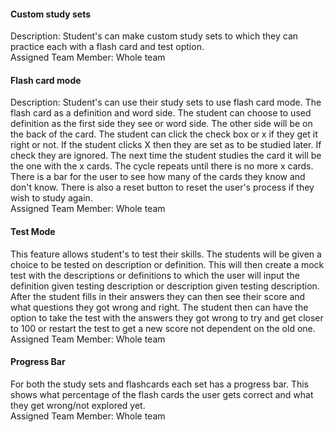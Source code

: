 <h4>Custom study sets</h4>
    <p>Description: Student's can make custom study sets to which they can practice each with a flash card and test option.
    <br>Assigned Team Member: Whole team</p>
<h4>Flash card mode</h4>
    <p>Description: Student's can use their study sets to use flash card mode. The flash card as a definition and word side. The student can choose to used definition as the first side they see or word side. The other side will be on the back of the card. The student can click the check box or x if they get it right or not. If the student clicks X then they are set as to be studied later. If check they are ignored. The next time the student studies the card it will be the one with the x cards. The cycle repeats until there is no more x cards. There is a bar for the user to see how many of the cards they know and don't know. There is also a reset button to reset the user's process if they wish to study again.
    <br>Assigned Team Member: Whole team</p> 
<h4>Test Mode</h4>
    <p>This feature allows student's to test their skills. The students will be given a choice to be tested on description or definition. This will then create a mock test with the descriptions or definitions to which the user will input the definition given testing description or description given testing description. After the student fills in their answers they can then see their score and what questions they got wrong and right. The student then can have the option to take the test with the answers they got wrong to try and get closer to 100 or restart the test to get a new score not dependent on the old one.
    <br> Assigned Team Member: Whole team</p> 
<h4>Progress Bar</h4>
    <p> For both the study sets and flashcards each set has a progress bar. This shows what percentage of the flash cards the user gets correct and what they get wrong/not explored yet. 
    <br> Assigned Team Member: Whole team</p> 